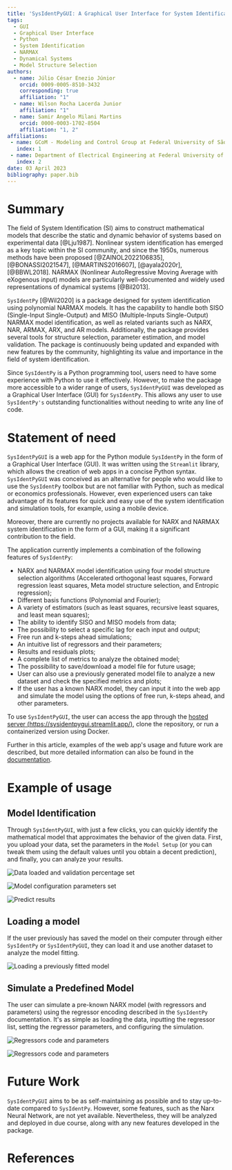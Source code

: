```yaml
---
title: 'SysIdentPyGUI: A Graphical User Interface for System Identification using NARMAX models'
tags:
  - GUI
  - Graphical User Interface
  - Python
  - System Identification
  - NARMAX
  - Dynamical Systems
  - Model Structure Selection
authors:
  - name: Júlio César Enezio Júnior
    orcid: 0009-0005-8510-3432
    corresponding: true
    affiliation: "1" 
  - name: Wilson Rocha Lacerda Junior
    affiliation: "1" 
  - name: Samir Angelo Milani Martins
    orcid: 0000-0003-1702-8504
    affiliation: "1, 2"
affiliations:
 - name: GCoM - Modeling and Control Group at Federal University of São João del-Rei, Brazil
   index: 1
 - name: Department of Electrical Engineering at Federal University of São João del-Rei, Brazil
   index: 2
date: 03 April 2023
bibliography: paper.bib
---
```


# Summary

The field of System Identification (SI) aims to construct 
mathematical models that describe the static and dynamic behavior 
of systems based on experimental data [@Lju1987]. Nonlinear 
system identification has emerged as a key topic within the SI 
community, and since the 1950s, numerous methods have been 
proposed [@ZAINOL2022106835], [@BONASSI2021547], [@MARTINS2016607], 
[@ayala2020r], [@BBWL2018]. NARMAX (Nonlinear AutoRegressive Moving 
Average with eXogenous input) models are particularly 
well-documented and widely used representations of dynamical 
systems [@Bil2013].

`SysIdentPy` [@Wil2020] is a package designed for system 
identification using polynomial NARMAX models. It has the 
capability to handle both SISO (Single-Input Single-Output) 
and MISO (Multiple-Inputs Single-Output) NARMAX model 
identification, as well as related variants such as 
NARX, NAR, ARMAX, ARX, and AR models. Additionally, 
the package provides several tools for structure selection, 
parameter estimation, and model validation. The package is 
continuously being updated and expanded with new features 
by the community, highlighting its value and importance 
in the field of system identification.

Since `SysIdentPy` is a Python programming tool, users need 
to have some experience with Python to use it effectively. 
However, to make the package more accessible to a wider range 
of users, `SysIdentPyGUI` was developed as a Graphical User 
Interface (GUI) for `SysIdentPy`. This allows any user to use 
`SysIdentPy's` outstanding functionalities without 
needing to write any line of code.

# Statement of need

`SysIdentPyGUI` is a web app for the Python module `SysIdentPy` in the form of a Graphical User Interface (GUI). It was written using the `Streamlit` library, which allows the creation of web apps in a concise Python syntax. `SysIdentPyGUI` was conceived as an alternative for people who would like to use the `SysIdentPy` toolbox but are not familiar with Python, such as medical or economics professionals. However, even experienced users can take advantage of its features for quick and easy use of the system identification and simulation tools, for example, using a mobile device.

Moreover, there are currently no projects available for NARX and NARMAX system identification in the form of a GUI, making it a significant contribution to the field.

The application currently implements a combination of the following features of `SysIdentPy`:

- NARX and NARMAX model identification using four model structure selection algorithms (Accelerated orthogonal least squares, Forward regression least squares, Meta model structure selection, and Entropic regression);
- Different basis functions (Polynomial and Fourier); 
- A variety of estimators (such as least squares, recursive least squares, and least mean squares); 
- The ability to identify SISO and MISO models from data; 
- The possibility to select a specific lag for each input and output; 
- Free run and k-steps ahead simulations; 
- An intuitive list of regressors and their parameters; 
- Results and residuals plots; 
- A complete list of metrics to analyze the obtained model; 
- The possibility to save/download a model file for future usage;
- User can also use a previously generated model file to analyze a new dataset and check the specified metrics and plots;
- If the user has a known NARX model, they can input it into the web app and simulate the model using the options of free run, k-steps ahead, and other parameters.

To use `SysIdentPyGUI`, the user can access the app through the [hosted server (https://sysidentpygui.streamlit.app/)](https://sysidentpygui.streamlit.app/), clone the repository, or run a containerized version using Docker.

Further in this article, examples of the web app's usage and future work are described, but more detailed information can also be found in the [documentation](https://jceneziojr.github.io/sysidentpygui/).

# Example of usage

## Model Identification

Through `SysIdentPyGUI`, with just a few clicks, you can quickly identify the mathematical model that approximates the behavior of the given data. First, you upload your data, set the parameters in the `Model Setup` (or you can tweak them using the default values until you obtain a decent prediction), and finally, you can analyze your results.

![Data loaded and validation percentage set](../paper/images/1.png)

![Model configuration parameters set](../paper/images/2.png)

![Predict results](../paper/images/3.png)

## Loading a model

If the user previously has saved the model on their computer through either `SysIdentPy` or `SysIdentPyGUI`, they can load it and use another dataset to analyze the model fitting.

![Loading a previously fitted model](../paper/images/4.png)

## Simulate a Predefined Model

The user can simulate a pre-known NARX model (with regressors and parameters) using the regressor encoding described in the `SysIdentPy` documentation. It's as simple as loading the data, inputting the regressor list, setting the regressor parameters, and configuring the simulation.

![Regressors code and parameters](../paper/images/5.png)

![Regressors code and parameters](../paper/images/6.png)

# Future Work

`SysIdentPyGUI` aims to be as self-maintaining as possible and to stay up-to-date compared to `SysIdentPy`. However, some features, such as the Narx Neural Network, are not yet available. Nevertheless, they will be analyzed and deployed in due course, along with any new features developed in the package.

# References